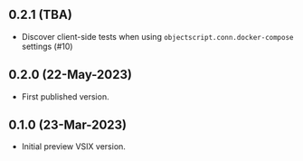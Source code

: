## 0.2.1 (TBA)
* Discover client-side tests when using `objectscript.conn.docker-compose` settings (#10)

## 0.2.0 (22-May-2023)
* First published version.

## 0.1.0 (23-Mar-2023)
* Initial preview VSIX version.
